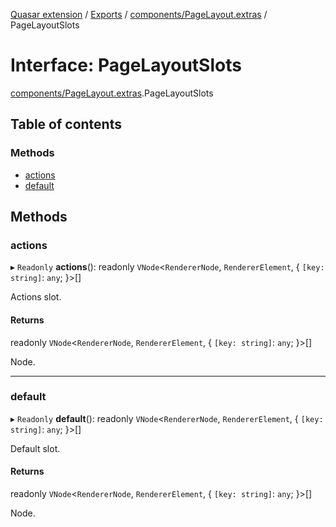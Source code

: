 [Quasar extension](../index.md) / [Exports](../modules.md) / [components/PageLayout.extras](../modules/components_PageLayout_extras.md) / PageLayoutSlots

# Interface: PageLayoutSlots

[components/PageLayout.extras](../modules/components_PageLayout_extras.md).PageLayoutSlots

## Table of contents

### Methods

- [actions](components_PageLayout_extras.PageLayoutSlots.md#actions)
- [default](components_PageLayout_extras.PageLayoutSlots.md#default)

## Methods

### actions

▸ `Readonly` **actions**(): readonly `VNode`<`RendererNode`, `RendererElement`, { `[key: string]`: `any`;  }\>[]

Actions slot.

#### Returns

readonly `VNode`<`RendererNode`, `RendererElement`, { `[key: string]`: `any`;  }\>[]

Node.

___

### default

▸ `Readonly` **default**(): readonly `VNode`<`RendererNode`, `RendererElement`, { `[key: string]`: `any`;  }\>[]

Default slot.

#### Returns

readonly `VNode`<`RendererNode`, `RendererElement`, { `[key: string]`: `any`;  }\>[]

Node.
